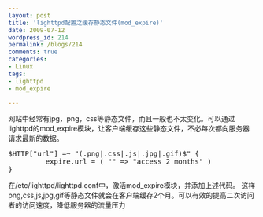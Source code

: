 ```yaml
---
layout: post
title: 'lighttpd配置之缓存静态文件(mod_expire)'
date: 2009-07-12
wordpress_id: 214
permalink: /blogs/214
comments: true
categories:
- Linux
tags:
- lighttpd
- mod_expire

---
```

网站中经常有jpg，png，css等静态文件，而且一般也不太变化。可以通过lighttpd的mod_expire模块，让客户端缓存这些静态文件，不必每次都向服务器请求最新的数据。

<pre class="prettyprint linenums">
$HTTP["url"] =~ "(.png|.css|.js|.jpg|.gif)$" {
         expire.url = ( "" => "access 2 months" )
}
</pre>

在/etc/lighttpd/lighttpd.conf中，激活mod_expire模块，并添加上述代码。 这样png,css,js,jpg,gif等静态文件就会在客户端缓存2个月。可以有效的提高二次访问者的访问速度，降低服务器的流量压力
